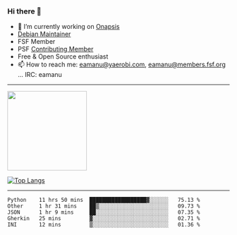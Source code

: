 ### Hi there 👋


- 🔭 I’m currently working on [Onapsis](http://onapsis.com)
- [Debian Maintainer](https://qa.debian.org/developer.php?login=eamanu%40yaerobi.com)
- FSF Member
- PSF [Contributing Member](https://www.python.org/psf/membership/#what-membership-classes-are-there)
- Free & Open Source enthusiast 
- 📫 How to reach me: eamanu@yaerobi.com, eamanu@members.fsf.org ... IRC: eamanu

---

<img height="180em" src="https://github-readme-stats.vercel.app/api?theme=dark&username=eamanu&show_icons=true&hide_border=true&&count_private=true&include_all_commits=true" />

[![Top Langs](https://github-readme-stats.vercel.app/api/top-langs/?theme=dark&username=eamanu&layout=compact)](https://github.com/anuraghazra/github-readme-stats)

---

<!--START_SECTION:waka-->
```text
Python    11 hrs 50 mins  ██████████████████▓░░░░░░   75.13 % 
Other     1 hr 31 mins    ██▒░░░░░░░░░░░░░░░░░░░░░░   09.73 % 
JSON      1 hr 9 mins     ██░░░░░░░░░░░░░░░░░░░░░░░   07.35 % 
Gherkin   25 mins         ▓░░░░░░░░░░░░░░░░░░░░░░░░   02.71 % 
INI       12 mins         ▒░░░░░░░░░░░░░░░░░░░░░░░░   01.36 % 
```
<!--END_SECTION:waka-->
